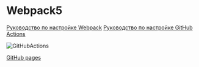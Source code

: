 # Webpack5

[Руководство по настройке Webpack](https://webpack.js.org/guides/)
[Руководство по настройке GitHub Actions](https://docs.github.com/en/actions/quickstart)

![GitHubActions](https://github.com/SBoyarkin/ahj-homeworks-testing/actions/workflows/web.yml/badge.svg)

[GitHub pages](https://sboyarkin.github.io/ahj-homeworks-testing/)
